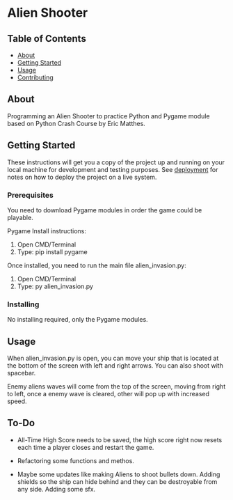 # Alien Shooter

## Table of Contents

- [About](#about)
- [Getting Started](#getting_started)
- [Usage](#usage)
- [Contributing](../CONTRIBUTING.md)

## About <a name = "about"></a>

Programming an Alien Shooter to practice Python and Pygame module based on Python
Crash Course by Eric Matthes.

## Getting Started <a name = "getting_started"></a>

These instructions will get you a copy of the project up and running on your local machine for development and testing purposes. See [deployment](#deployment) for notes on how to deploy the project on a live system.

### Prerequisites

You need to download Pygame modules in order the game could be playable.

Pygame Install instructions:
1) Open CMD/Terminal
2) Type: pip install pygame

Once installed, you need to run the main file alien_invasion.py:

1) Open CMD/Terminal
2) Type: py alien_invasion.py


### Installing

No installing required, only the Pygame modules.

## Usage <a name = "usage"></a>

When alien_invasion.py is open, you can move your ship that is located at the
bottom of the screen with left and right arrows. You can also shoot with 
spacebar.

Enemy aliens waves will come from the top of the screen, moving from right to left, once a enemy wave is cleared, other will pop up with increased speed.


## To-Do

- All-Time High Score needs to be saved, the high score right now resets each
time a player closes and restart the game.

- Refactoring some functions and methos.

- Maybe some updates like making Aliens to shoot bullets down.
Adding shields so the ship can hide behind and they can be destroyable from any side. 
Adding some sfx.